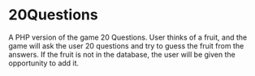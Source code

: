 # 20Questions
A PHP version of the game 20 Questions. User thinks of a fruit, and the game will ask the user 20 questions and try to guess the fruit from the answers. If the fruit is not in the database, the user will be given the opportunity to add it.

